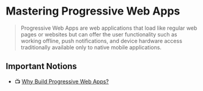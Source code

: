 # Mastering Progressive Web Apps

> Progressive Web Apps are web applications that load like regular web pages or websites but can offer the user functionality such as working offline, push notifications, and device hardware access traditionally available only to native mobile applications.

## Important Notions

- 📺 [Why Build Progressive Web Apps?](https://www.youtube.com/watch?v=1QILz1lAzWY)
